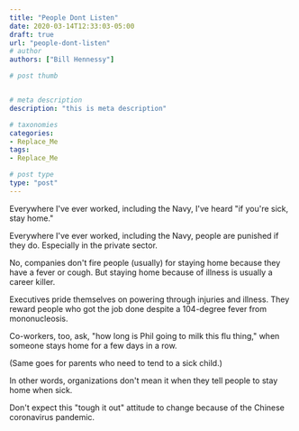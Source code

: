 ```yaml
---
title: "People Dont Listen"
date: 2020-03-14T12:33:03-05:00
draft: true
url: "people-dont-listen"
# author
authors: ["Bill Hennessy"]

# post thumb


# meta description
description: "this is meta description"

# taxonomies
categories: 
- Replace_Me
tags:
- Replace_Me

# post type
type: "post"
---
```


Everywhere I've ever worked, including the Navy, I've heard "if you're sick, stay home." 

Everywhere I've ever worked, including the Navy, people are punished if they do. Especially in the private sector. 

No, companies don't fire people (usually) for staying home because they have a fever or cough. But staying home because of illness is usually a career killer.

Executives pride themselves on powering through injuries and illness. They reward people who got the job done despite a 104-degree fever from mononucleosis. 

Co-workers, too, ask, "how long is Phil going to milk this flu thing," when someone stays home for a few days in a row.

(Same goes for parents who need to tend to a sick child.) 

In other words, organizations don't mean it when they tell people to stay home when sick. 

Don't expect this "tough it out" attitude to change because of the Chinese coronavirus pandemic. 